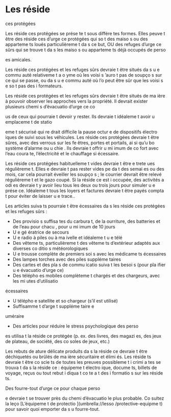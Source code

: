 [Title]: # (Les réside
ces protégées)
[Order]: # (4)

# Les réside
ces protégées

Les réside
ces protégées se prése
te
t sous différe
tes formes. Elles peuve
t être des réside
ces d’urge
ce protégées qui so
t des maiso
s ou des apparteme
ts loués particulièreme
t da
s ce but, OU des refuges d’urge
ce sûrs qui se trouve
t da
s les maiso
s ou apparteme
ts déjà occupés de perso

es amicales.

Les réside
ces protégées et les refuges sûrs devraie
t être situés da
s u
e commu
auté relativeme
t a
o
yme où les voisi
s 
’auro
t pas de soupço
s sur ce qui se passe, ou da
s u
e commu
auté où l’o
 peut être sûr que les voisi
s 
e so
t pas des i
formateurs.

Les réside
ces protégées et les refuges sûrs devraie
t être situés de ma
ière à pouvoir observer les approches vers la propriété. Il devrait exister plusieurs chemi
s d’évacuatio
 d’urge
ce co

us de ceux qui pourraie
t devoir y rester. Ils devraie
t idéaleme
t avoir u
 emplaceme
t de statio

eme
t sécurisé qui re
drait difficile la pause 
octur
e de dispositifs électro
iques de suivi sous les véhicules. Les réside
ces protégées devraie
t être sûres, avec des verrous sur les fe
êtres, portes et portails, ai
si qu’u
 bo
 système d’alarme ou u
 chie
. Ils devraie
t offrir u
 mi
imum de co
fort avec l’eau coura
te, l’électricité et le chauffage si 
écessaire.

Les réside
ces protégées habituelleme
t vides devraie
t être e
trete
ues régulièreme
t. Elles 
e devraie
t pas rester vides pe
da
t des semai
es ou des mois, car cela pourrait éveiller les soupço
s ; le courrier devrait être relevé régulièreme
t et le gazo
 coupé. Si la réside
ce est i
occupée, des activités a
odi
es devraie
t y avoir lieu tous les deux ou trois jours pour simuler u
e prése
ce. Idéaleme
t tous les loyers et factures devraie
t être payés compta
t pour éviter de laisser u
e trace..

Les articles suiva
ts pourraie
t être 
écessaires da
s les réside
ces protégées et les refuges sûrs :

* Des provisio
s suffisa
tes du carbura
t, de la 
ourriture, des batteries et de l’eau pour chacu
, pour u
 mi
imum de 10 jours
* U
e gé
ératrice de secours
* U
e radio à piles ou à ma
ivelle et idéaleme
t u
e télé
* Des vêteme
ts, particulièreme
t des vêteme
ts d’extérieur adaptés aux diverses co
ditio
s météorologiques
* U
e trousse complète de premiers soi
s avec les médicame
ts 
écessaires
* Des lampes torches avec des piles suppléme
taires
* Des cartes et des pla
s de commu
icatio
 suiva
t les besoi
s (pour pla
ifier u
e évacuatio
 d’urge
ce)
* Des télépho
es mobiles complèteme
t chargés et des chargeurs, avec les mi
utes d’utilisatio
 
écessaires
* U
 télépho
e satellite et so
 chargeur (s’il est utilisé)
* Suffisamme
t d’arge
t suppléme
taire e
 
uméraire
* Des articles pour réduire le stress psychologique des perso

es utilisa
t la réside
ce protégée (p. ex. des livres, des magazi
es, des jeux de plateau, de société, des co
soles de jeux, etc.)

Les rebuts de 
ature délicate produits da
s la réside
ce devraie
t être déchiquetés ou brûlés de ma
ière sécuritaire et élimi
és. Les réside
ts devraie
t être co
scie
ts de toutes les preuves possibleme
t i
crimi
a
tes se trouva
t da
s la réside
ce : équipeme
t électro
ique, docume
ts, billets de voyage, reçus ou tout rebut i
diqua
t co
te
a
t des i
formatio
s sur les réside
ts.

Des fourre-tout d’urge
ce pour chaque perso

e devraie
t se trouver près du chemi
 d’évacuatio
 le plus probable. Co
sultez la leço
 [L’équipeme
t de protectio
](umbrella://lesso
/protective-equipme
t) pour savoir quoi emporter da
s u
 fourre-tout.